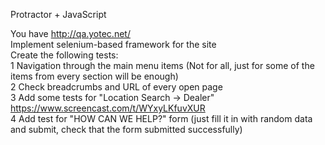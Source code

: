 Protractor + JavaScript

You have 	 http://qa.yotec.net/ 	
	Implement selenium-based framework for the site		
	Create the following tests:		
1	Navigation through the main menu items (Not for all, just for some of the items from every section will be enough)		
2	Check breadcrumbs and URL of every open page		
3	Add some tests for "Location Search -> Dealer"	 https://www.screencast.com/t/WYxyLKfuvXUR 	
4	Add test for "HOW CAN WE HELP?" 
 form (just fill it in with random data and submit, check that the form submitted successfully)
